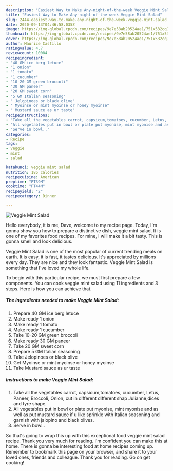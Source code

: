 ```yaml
---
description: "Easiest Way to Make Any-night-of-the-week Veggie Mint Salad"
title: "Easiest Way to Make Any-night-of-the-week Veggie Mint Salad"
slug: 2444-easiest-way-to-make-any-night-of-the-week-veggie-mint-salad
date: 2020-09-13T04:46:58.035Z
image: https://img-global.cpcdn.com/recipes/9e7e58ab20524ae1/751x532cq70/veggie-mint-salad-recipe-main-photo.jpg
thumbnail: https://img-global.cpcdn.com/recipes/9e7e58ab20524ae1/751x532cq70/veggie-mint-salad-recipe-main-photo.jpg
cover: https://img-global.cpcdn.com/recipes/9e7e58ab20524ae1/751x532cq70/veggie-mint-salad-recipe-main-photo.jpg
author: Maurice Castillo
ratingvalue: 4.7
reviewcount: 10084
recipeingredient:
- "40 GM ice berg letuce"
- "1 onion"
- "1 tomato"
- "1 cucumber"
- "10-20 GM green broccoli"
- "30 GM paneer"
- "20 GM sweet corn"
- "5 GM Italian seasoning"
- " Jelopinoes or black olive"
- " Myoinse or mint myoinse or honey myoinse"
- " Mustard sauce as ur taste"
recipeinstructions:
- "Take all the vegetables carrot, capsicum,tomatoes, cucumber, Letus, Paneer, Broccoli, Onion, cut in different different shap Julianne,dices and tyre shape."
- "All vegetables put in bowl or plate put myonise, mint myonise and as well as put mustard sauce if u like sprinkle with Italian seasoning and garnish with jalopino and black olives."
- "Serve in bowl.."
categories:
- Recipe
tags:
- veggie
- mint
- salad

katakunci: veggie mint salad 
nutrition: 185 calories
recipecuisine: American
preptime: "PT39M"
cooktime: "PT44M"
recipeyield: "2"
recipecategory: Dinner

---
```



![Veggie Mint Salad](https://img-global.cpcdn.com/recipes/9e7e58ab20524ae1/751x532cq70/veggie-mint-salad-recipe-main-photo.jpg)

Hello everybody, it is me, Dave, welcome to my recipe page. Today, I'm gonna show you how to prepare a distinctive dish, veggie mint salad. It is one of my favorites food recipes. For mine, I will make it a bit tasty. This is gonna smell and look delicious.

Veggie Mint Salad is one of the most popular of current trending meals on earth. It is easy, it is fast, it tastes delicious. It's appreciated by millions every day. They are nice and they look fantastic. Veggie Mint Salad is something that I've loved my whole life.




To begin with this particular recipe, we must first prepare a few components. You can cook veggie mint salad using 11 ingredients and 3 steps. Here is how you can achieve that.

<!--inarticleads1-->

##### The ingredients needed to make Veggie Mint Salad:

1. Prepare 40 GM ice berg letuce
1. Make ready 1 onion
1. Make ready 1 tomato
1. Make ready 1 cucumber
1. Take 10-20 GM green broccoli
1. Make ready 30 GM paneer
1. Take 20 GM sweet corn
1. Prepare 5 GM Italian seasoning
1. Take  Jelopinoes or black olive
1. Get  Myoinse or mint myoinse or honey myoinse
1. Take  Mustard sauce as ur taste




<!--inarticleads2-->

##### Instructions to make Veggie Mint Salad:

1. Take all the vegetables carrot, capsicum,tomatoes, cucumber, Letus, Paneer, Broccoli, Onion, cut in different different shap Julianne,dices and tyre shape.
1. All vegetables put in bowl or plate put myonise, mint myonise and as well as put mustard sauce if u like sprinkle with Italian seasoning and garnish with jalopino and black olives.
1. Serve in bowl..




So that's going to wrap this up with this exceptional food veggie mint salad recipe. Thank you very much for reading. I'm confident you can make this at home. There is gonna be interesting food at home recipes coming up. Remember to bookmark this page on your browser, and share it to your loved ones, friends and colleague. Thank you for reading. Go on get cooking!
